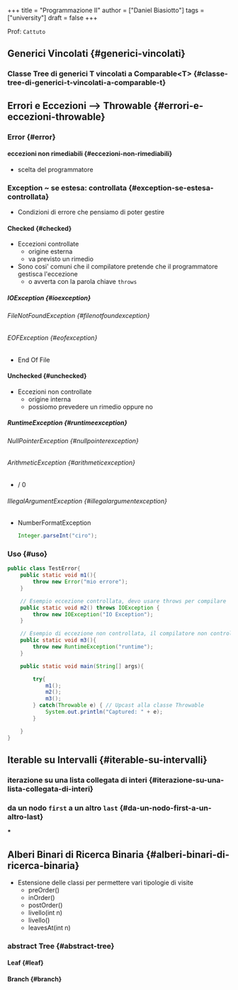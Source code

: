 +++
title = "Programmazione II"
author = ["Daniel Biasiotto"]
tags = ["university"]
draft = false
+++

Prof: `Cattuto`


## Generici Vincolati {#generici-vincolati}


### Classe Tree di generici T vincolati a Comparable&lt;T&gt; {#classe-tree-di-generici-t-vincolati-a-comparable-t}


## Errori e Eccezioni --&gt; Throwable {#errori-e-eccezioni-throwable}


### Error {#error}


#### eccezioni non rimediabili {#eccezioni-non-rimediabili}

-   scelta del programmatore


### Exception ~ se estesa: controllata {#exception-se-estesa-controllata}

-   Condizioni di errore che pensiamo di poter gestire


#### Checked {#checked}

-   Eccezioni controllate
    -   origine esterna
    -   va previsto un rimedio
-   Sono cosi' comuni che il compilatore pretende che il programmatore gestisca l'eccezione
    -   o avverta con la parola chiave `throws`


##### IOException {#ioexception}


###### FileNotFoundException {#filenotfoundexception}


###### EOFException {#eofexception}

-   End Of File


#### Unchecked {#unchecked}

-   Eccezioni non controllate
    -   origine interna
    -   possiomo prevedere un rimedio oppure no


##### RuntimeException {#runtimeexception}


###### NullPointerException {#nullpointerexception}


###### ArithmeticException {#arithmeticexception}

-   / 0


###### IllegalArgumentException {#illegalargumentexception}

<!--list-separator-->

-  NumberFormatException

    <a id="code-snippet--Esempio"></a>
    ```java
    Integer.parseInt("ciro");
    ```


### Uso {#uso}

<a id="code-snippet--Uso di try e catch"></a>
```java
public class TestError{
    public static void m1(){
        throw new Error("mio errore");
    }

    // Esempio eccezione controllata, devo usare throws per compilare
    public static void m2() throws IOException {
        throw new IOException("IO Exception");
    }

    // Esempio di eccezione non controllata, il compilatore non controlla
    public static void m3(){
        throw new RuntimeException("runtime");
    }

    public static void main(String[] args){

        try{
            m1();
            m2();
            m3();
        } catch(Throwable e) { // Upcast alla classe Throwable
            System.out.println("Captured: " + e);
        }

    }
}
```


## Iterable su Intervalli {#iterable-su-intervalli}


### iterazione su una lista collegata di interi {#iterazione-su-una-lista-collegata-di-interi}


### da un nodo `first` a un altro `last` {#da-un-nodo-first-a-un-altro-last}

**\***


## Alberi Binari di Ricerca Binaria {#alberi-binari-di-ricerca-binaria}

-   Estensione delle classi per permettere vari tipologie di visite
    -   preOrder()
    -   inOrder()
    -   postOrder()
    -   livello(int n)
    -   livello()
    -   leavesAt(int n)


### abstract Tree {#abstract-tree}


#### Leaf {#leaf}


#### Branch {#branch}